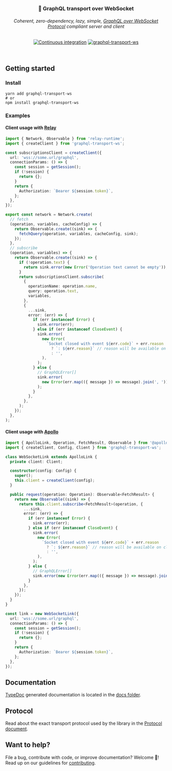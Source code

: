 <div align="center">
  <br />

  <h3>🚡 GraphQL transport over WebSocket</h3>
  <h6>Coherent, zero-dependency, lazy, simple, <a href="PROTOCOL.md">GraphQL over WebSocket Protocol</a> compliant server and client</h6>

[![Continuous integration](https://github.com/enisdenjo/graphql-transport-ws/workflows/Continuous%20integration/badge.svg)](https://github.com/enisdenjo/graphql-transport-ws/actions?query=workflow%3A%22Continuous+integration%22) [![graphql-transport-ws](https://img.shields.io/npm/v/graphql-transport-ws.svg?label=graphql-transport-ws&logo=npm&style=flat-square)](https://www.npmjs.com/package/graphql-transport-ws)

  <br />
</div>

## Getting started

### Install

```shell
yarn add graphql-transport-ws
# or
npm install graphql-transport-ws
```

### Examples

#### Client usage with [Relay](https://relay.dev)

```ts
import { Network, Observable } from 'relay-runtime';
import { createClient } from 'graphql-transport-ws';

const subscriptionsClient = createClient({
  url: 'wss://some.url/graphql',
  connectionParams: () => {
    const session = getSession();
    if (!session) {
      return {};
    }
    return {
      Authorization: `Bearer ${session.token}`,
    };
  },
});

export const network = Network.create(
  // fetch
  (operation, variables, cacheConfig) => {
    return Observable.create((sink) => {
      fetchQuery(operation, variables, cacheConfig, sink);
    });
  },
  // subscribe
  (operation, variables) => {
    return Observable.create((sink) => {
      if (!operation.text) {
        return sink.error(new Error('Operation text cannot be empty'));
      }
      return subscriptionsClient.subscribe(
        {
          operationName: operation.name,
          query: operation.text,
          variables,
        },
        {
          ...sink,
          error: (err) => {
            if (err instanceof Error) {
              sink.error(err);
            } else if (err instanceof CloseEvent) {
              sink.error(
                new Error(
                  `Socket closed with event ${err.code}` + err.reason
                    ? `: ${err.reason}` // reason will be available on clean closes
                    : '',
                ),
              );
            } else {
              // GraphQLError[]
              sink.error(
                new Error(err.map(({ message }) => message).join(', ')),
              );
            }
          },
        },
      );
    });
  },
);
```

#### Client usage with [Apollo](https://www.apollographql.com)

```typescript
import { ApolloLink, Operation, FetchResult, Observable } from '@apollo/client';
import { createClient, Config, Client } from 'graphql-transport-ws';

class WebSocketLink extends ApolloLink {
  private client: Client;

  constructor(config: Config) {
    super();
    this.client = createClient(config);
  }

  public request(operation: Operation): Observable<FetchResult> {
    return new Observable((sink) => {
      return this.client.subscribe<FetchResult>(operation, {
        ...sink,
        error: (err) => {
          if (err instanceof Error) {
            sink.error(err);
          } else if (err instanceof CloseEvent) {
            sink.error(
              new Error(
                `Socket closed with event ${err.code}` + err.reason
                  ? `: ${err.reason}` // reason will be available on clean closes
                  : '',
              ),
            );
          } else {
            // GraphQLError[]
            sink.error(new Error(err.map(({ message }) => message).join(', ')));
          }
        },
      });
    });
  }
}

const link = new WebSocketLink({
  url: 'wss://some.url/graphql',
  connectionParams: () => {
    const session = getSession();
    if (!session) {
      return {};
    }
    return {
      Authorization: `Bearer ${session.token}`,
    };
  },
});
```

## Documentation

[TypeDoc](https://typedoc.org) generated documentation is located in the [docs folder](docs/).

## Protocol

Read about the exact transport protocol used by the library in the [Protocol document](PROTOCOL.md).

## Want to help?

File a bug, contribute with code, or improve documentation? Welcome 👋!
Read up on our guidelines for [contributing](CONTRIBUTING.md).
